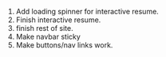 1. Add loading spinner for interactive resume.
2. Finish interactive resume.
3. finish rest of site.
4. Make navbar sticky
5. Make buttons/nav links work.